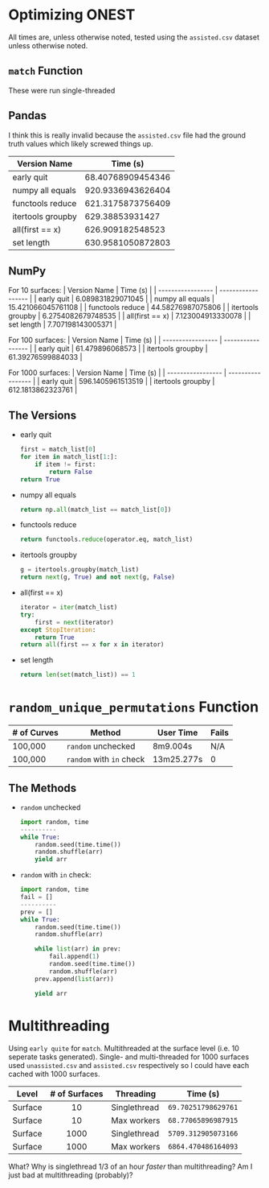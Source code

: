 # Optimizing ONEST

All times are, unless otherwise noted, tested using the `assisted.csv` dataset unless otherwise noted.

## `match` Function
These were run single-threaded

## Pandas
I think this is really invalid because the `assisted.csv` file had the ground truth values which likely screwed things up.

| Version Name      | Time (s)          |
| ----------------- | ----------------- |
| early quit        | 68.40768909454346 |
| numpy all equals  | 920.9336943626404 |
| functools reduce  | 621.3175873756409 |
| itertools groupby | 629.38853931427   |
| all(first == x)    | 626.909182548523  |
| set length        | 630.9581050872803 |

## NumPy
For 10 surfaces:
| Version Name      | Time (s)           |
| ----------------- | ------------------ |
| early quit        | 6.089831829071045  |
| numpy all equals  | 15.421066045761108 |
| functools reduce  | 44.58276987075806  |
| itertools groupby | 6.2754082679748535 |
| all(first == x)    | 7.123004913330078  |
| set length        | 7.707198143005371  |

For 100 surfaces:
| Version Name      | Time (s)          |
| ----------------- | ----------------- |
| early quit        | 61.479896068573   |
| itertools groupby | 61.39276599884033 |

For 1000 surfaces:
| Version Name      | Time (s)          |
| ----------------- | ----------------- |
| early quit        | 596.1405961513519 |
| itertools groupby | 612.1813862323761 |

## The Versions

- early quit
    ```python
    first = match_list[0]
    for item in match_list[1:]:
        if item != first:
            return False
    return True
    ```

- numpy all equals
    ```python
    return np.all(match_list == match_list[0])
    ```

- functools reduce
    ```python
    return functools.reduce(operator.eq, match_list)
    ```

- itertools groupby
    ```python
    g = itertools.groupby(match_list)
    return next(g, True) and not next(g, False)
    ```

- all(first == x)
    ```python
    iterator = iter(match_list)
    try:
        first = next(iterator)
    except StopIteration:
        return True
    return all(first == x for x in iterator)
    ```

- set length
    ```python
    return len(set(match_list)) == 1
    ```

# `random_unique_permutations` Function

| # of Curves | Method                   | User Time  | Fails |
| ----------- | ------------------------ | ---------- | ----- |
| 100,000     | `random` unchecked       | 8m9.004s   | N/A   |
| 100,000     | `random` with `in` check | 13m25.277s | 0     |

## The Methods

- `random` unchecked
    ```python
    import random, time
    ----------
    while True:
        random.seed(time.time())
        random.shuffle(arr)
        yield arr
    ```

- `random` with `in` check:
    ```python
    import random, time
    fail = []
    ----------
    prev = []
    while True:
        random.seed(time.time())
        random.shuffle(arr)

        while list(arr) in prev:
            fail.append(1)
            random.seed(time.time())
            random.shuffle(arr)
        prev.append(list(arr))

        yield arr
    ```

# Multithreading
Using `early quite` for `match`. Multithreaded at the surface level (i.e. 10 seperate tasks generated). Single- and multi-threaded for 1000 surfaces used `unassisted.csv` and `assisted.csv` respectively so I could have each cached with 1000 surfaces.

| Level   | # of Surfaces | Threading    | Time (s)            |
| ------- | :-----------: | ------------ | :-----------------: |
| Surface | 10            | Singlethread | `69.70251798629761` |
| Surface | 10            | Max workers  | `68.77065896987915` |
| Surface | 1000          | Singlethread | `5709.312905073166` |
| Surface | 1000          | Max workers  | `6864.470486164093` |

What? Why is singlethread 1/3 of an hour *faster* than multithreading? Am I just bad at multithreading (probably)?
